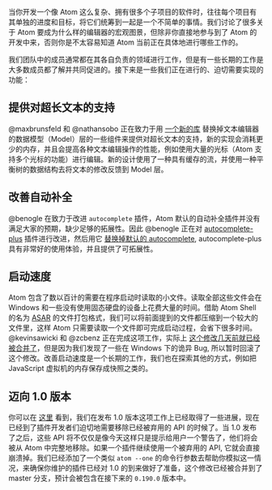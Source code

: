当你开发一个像 Atom 这么复杂、拥有很多个子项目的软件时，往往每个项目有其单独的进度和目标，将它们统筹到一起是一个不简单的事情。我们讨论了很多关于 Atom 要成为什么样的编辑器的宏观图景，但除非你直接地参与到了 Atom 的开发中来，否则你是不太容易知道 Atom 当前正在具体地进行哪些工作的。

我们团队中的成员通常都在其各自负责的领域进行工作，但是有一些长期的工作是大多数成员都了解并共同促进的。接下来是一些我们正在进行的、迫切需要实现的功能：

## 提供对超长文本的支持

@maxbrunsfeld 和 @nathansobo 正在致力于用 [一个新的库](https://github.com/atom/text-document) 替换掉文本编辑器的数据模型（Model）层的一些组件来提供对超长文本的支持，新的实现会消耗更少的内存，并且会提高各种文本编辑操作的性能，例如使用大量的光标（Atom 支持多个光标的功能）进行编辑。新的设计使用了一种具有缓存的流，并使用一种平衡树的数据结构去将文本的修改反馈到 Model 层。

## 改善自动补全

@benogle 在致力于改进 `autocomplete` 插件，Atom 默认的自动补全插件并没有满足大家的预期，缺少足够的拓展性。因此 @benogle 正在对 [autocomplete-plus](https://github.com/atom-community/autocomplete-plus) 插件进行改进，然后用它 [替换掉默认的 autocomplete](https://github.com/atom-community/autocomplete-plus/issues/351), autocomplete-plus 具有非常好的使用体验，并且提供了可拓展性。

## 启动速度

Atom 包含了数以百计的需要在程序启动时读取的小文件。读取全部这些文件会在 Windows 和一些没有使用固态硬盘的设备上花费大量的时间。借助 Atom Shell 的名为 [ASAR](https://github.com/atom/asar) 的文件打包格式，我们可以将前面提到的文件都压缩到一个较大的文件里，这样 Atom 只需要读取一个文件即可完成启动过程，会省下很多时间。@kevinsawicki 和 @zcbenz 正在完成这项工作，实际上 [这个修改几天前就已经被合并了](https://github.com/atom/atom/pull/5382)，但是因为我们发现了一些在 Windows 下的诡异 Bug, 所以暂时回滚了这个修改。改善启动速度是一个长期的工作，我们也在探索其他的方式，例如把 JavaScript 虚拟机的内存保存成快照之类的。

## 迈向 1.0 版本

你可以在 [这里](https://github.com/atom/atom/issues/3684) 看到，我们在发布 1.0 版本这项工作上已经取得了一些进展，现在已经到了插件开发者们迫切地需要移除已经被弃用的 API 的时候了。当 1.0 发布了之后，这些 API 将不仅仅是像今天这样只是提示给用户一个警告了，他们将会被从 Atom 中完整地移除。如果一个插件继续使用一个被弃用的 API, 它就会直接崩溃掉。我们已经添加了一个类似 `atom --one` 的命令行参数去帮助你模拟这一情况，来确保你维护的插件已经对 1.0 的到来做好了准备，这个修改已经被合并到了 master 分支，预计会被包含在接下来的 `0.190.0` 版本中。
